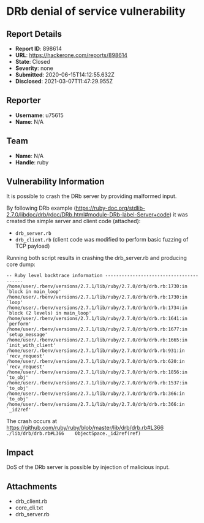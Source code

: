 # DRb denial of service vulnerability

## Report Details
- **Report ID**: 898614
- **URL**: https://hackerone.com/reports/898614
- **State**: Closed
- **Severity**: none
- **Submitted**: 2020-06-15T14:12:55.632Z
- **Disclosed**: 2021-03-07T11:47:29.955Z

## Reporter
- **Username**: u75615
- **Name**: N/A

## Team
- **Name**: N/A
- **Handle**: ruby

## Vulnerability Information
It is possible to crash the DRb server by providing malformed input.

By following DRb example (https://ruby-doc.org/stdlib-2.7.0/libdoc/drb/rdoc/DRb.html#module-DRb-label-Server+code) it was created the simple server and client code (attached): 
* `drb_server.rb`
* `drb_client.rb` (client code was modified to perform basic fuzzing of TCP payload)

Running both script results in crashing the drb_server.rb and producing core dump:
```
-- Ruby level backtrace information ----------------------------------------
/home/user/.rbenv/versions/2.7.1/lib/ruby/2.7.0/drb/drb.rb:1730:in `block in main_loop'
/home/user/.rbenv/versions/2.7.1/lib/ruby/2.7.0/drb/drb.rb:1730:in `loop'
/home/user/.rbenv/versions/2.7.1/lib/ruby/2.7.0/drb/drb.rb:1734:in `block (2 levels) in main_loop'
/home/user/.rbenv/versions/2.7.1/lib/ruby/2.7.0/drb/drb.rb:1641:in `perform'
/home/user/.rbenv/versions/2.7.1/lib/ruby/2.7.0/drb/drb.rb:1677:in `setup_message'
/home/user/.rbenv/versions/2.7.1/lib/ruby/2.7.0/drb/drb.rb:1665:in `init_with_client'
/home/user/.rbenv/versions/2.7.1/lib/ruby/2.7.0/drb/drb.rb:931:in `recv_request'
/home/user/.rbenv/versions/2.7.1/lib/ruby/2.7.0/drb/drb.rb:620:in `recv_request'
/home/user/.rbenv/versions/2.7.1/lib/ruby/2.7.0/drb/drb.rb:1856:in `to_obj'
/home/user/.rbenv/versions/2.7.1/lib/ruby/2.7.0/drb/drb.rb:1537:in `to_obj'
/home/user/.rbenv/versions/2.7.1/lib/ruby/2.7.0/drb/drb.rb:366:in `to_obj'
/home/user/.rbenv/versions/2.7.1/lib/ruby/2.7.0/drb/drb.rb:366:in `_id2ref'
```

The crash occurs at https://github.com/ruby/ruby/blob/master/lib/drb/drb.rb#L366
`./lib/drb/drb.rb#L366    ObjectSpace._id2ref(ref)`

## Impact

DoS of the DRb server is possible by injection of malicious input.

## Attachments
- drb_client.rb
- core_cli.txt
- drb_server.rb

